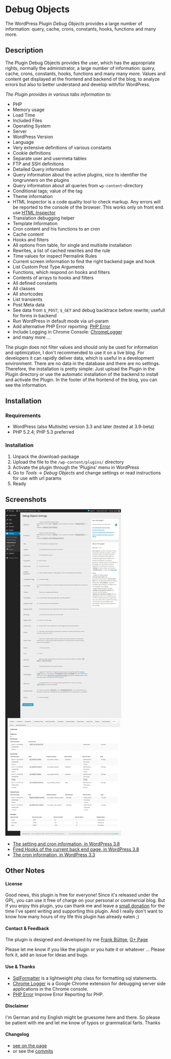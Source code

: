 # Debug Objects
The WordPress Plugin *Debug Objects* provides a large number of information: query, cache, crons, constants, hooks, functions and many more.

## Description
The Plugin Debug Objects provides the user, which has the appropriate rights, normally the administrator, a large number of information: query, cache, crons, constants, hooks, functions and many many more.
Values and content get displayed at the frontend and backend of the blog, to analyze errors but also to better understand and develop with/for WordPress.

*The Plugin provides in various tabs information to:*

* PHP
* Memory usage
* Load Time
* Included Files
* Operating System
* Server
* WordPress Version
* Language
* Very extensive definitions of various constants
* Cookie definitions
* Separate user and usermeta tables
* FTP and SSH definitions
* Detailed Query information
* Query information about the active plugins, nice to identifier the longrunners on the plugins
* Query information about all queries from `wp-content`-directory
* Conditional tags; value of the tag
* Theme information
* HTML Inspector is a code quality tool to check markup. Any errors will be reported to the console of the browser. This works only on front end. use [HTML Inspector](https://github.com/philipwalton/html-inspector)
* Translation debugging helper
* Template Information
* Cron content and his functions to an cron
* Cache content
* Hooks and filters
* All options from table, for single and multisite installation
* Rewrites, a list of cached rewrites and the rule
* Time values for inspect Permalink Rules
* Current screen information to find the right backend page and hook
* List Custom Post Type Arguments
* Functions, which respond on hooks and filters
* Contents of arrays to hooks and filters
* All defined constants
* All classes
* All shortcodes
* List transients
* Post Meta data
* See data from `$_POST`; `$_GET` and debug backtrace before rewrite; usefull for forms in backend
* Run WordPress in default mode via url-param
* Add alternative PHP Error reporting: [PHP Error](http://phperror.net/)
* Include Logging in Chrome Console: [ChromeLogger](http://chromelogger.com/)
* and many more ...

The plugin does not filter values and should only be used for information and optimization, I don't recommended to use it on a live blog. For developers it can rapidly deliver data, which is useful in a development environment.
There are no data in the database and there are no settings. Therefore, the installation is pretty simple: Just upload the Plugin in the Plugin directory or use the automatic installation of the backend to install and activate the Plugin. In the footer of the frontend of the blog, you can see the information.


## Installation
### Requirements
* WordPress (also Multisite) version 3.3 and later (tested at 3.9-beta)
* PHP 5.2.4; PHP 5.3 preferred

### Installation
1. Unpack the download-package
1. Upload the file to the `/wp-content/plugins/` directory
1. Activate the plugin through the 'Plugins' menu in WordPress
1. Go to *Tools* -> *Debug Objects* and change settings or read instructions for use with url params
1. Ready


## Screenshots
![Settings Screenshot in WordPress 3.8 alpha][screenshot]

[screenshot]: assets/screenshot-1.png "Settings in WordPress 3.8 alpha"

 * [The setting and cron information, in WordPress 3.8](assets/screenshot-1.png)
 * [Fired Hooks of the current back end page, in WordPress 3.8](assets/screenshot-2.png)
 * [The cron information, in WordPress 3.3](assets/screenshot-3.png)

## Other Notes
#### License
Good news, this plugin is free for everyone! Since it's released under the GPL, you can use it free of charge on your personal or commercial blog. But if you enjoy this plugin, you can thank me and leave a [small donation](http://bueltge.de/wunschliste/ "Wishliste and Donate") for the time I've spent writing and supporting this plugin. And I really don't want to know how many hours of my life this plugin has already eaten ;)

#### Contact & Feedback
The plugin is designed and developed by me [Frank Bültge](http://bueltge.de), [G+ Page](https://plus.google.com/111291152590065605567/about?rel=author)

Please let me know if you like the plugin or you hate it or whatever ... Please fork it, add an issue for ideas and bugs.

#### Use & Thanks
 * [SqlFormatter](https://github.com/jdorn/sql-formatter) is a lightweight php class for formatting sql statements.
 * [Chrome Logger](http://www.chromelogger.com) is a Google Chrome extension for debugging server side applications in the Chrome console.
 * [PHP Error](http://phperror.net/) Improve Error Reporting for PHP.
 
#### Disclaimer
I'm German and my English might be gruesome here and there. So please be patient with me and let me know of typos or grammatical farts. Thanks

#### Changelog

 * [see on the page](http://wordpress.org/extend/plugins/debug-objects/changelog/)
 * or see the [commits](https://github.com/bueltge/Debug-Objects/commits/master)
